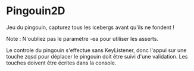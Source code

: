 # Pingouin2D
Jeu du pingouin, capturez tous les icebergs avant qu'ils ne fondent !

Note : N'oubliez pas le paramètre -ea pour utiliser les asserts.

Le controle du pingouin s'effectue sans KeyListener, donc l'appui sur une touche zqsd pour déplacer le pingouin doit être suivi d'une validation.
Les touches doivent être écrites dans la console.
